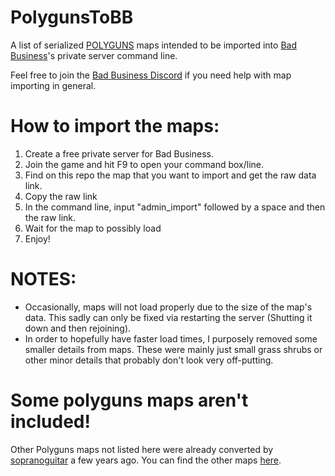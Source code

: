 # PolygunsToBB
A list of serialized [POLYGUNS](<https://www.roblox.com/games/388599755/>) maps intended to be imported into [Bad Business](<https://www.roblox.com/games/3233893879/>)'s private server command line.

Feel free to join the [Bad Business Discord](<https://discord.gg/badbusiness>) if you need help with map importing in general.

# How to import the maps:
1. Create a free private server for Bad Business.
2. Join the game and hit F9 to open your command box/line.
3. Find on this repo the map that you want to import and get the raw data link.
4. Copy the raw link
5. In the command line, input "admin_import" followed by a space and then the raw link.
6. Wait for the map to possibly load
7. Enjoy!


# NOTES:
- Occasionally, maps will not load properly due to the size of the map's data. This sadly can only be fixed via restarting the server (Shutting it down and then rejoining).
- In order to hopefully have faster load times, I purposely removed some smaller details from maps. These were mainly just small grass shrubs or other minor details that probably don't look very off-putting.


# Some polyguns maps aren't included!
Other Polyguns maps not listed here were already converted by [sopranoguitar](https://github.com/sopranoguitar) a few years ago. You can find the other maps [here](<https://github.com/sopranoguitar/BB>).
